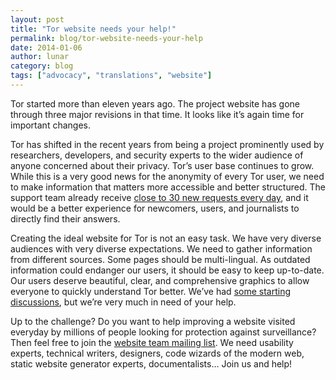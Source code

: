```yaml
---
layout: post
title: "Tor website needs your help!"
permalink: blog/tor-website-needs-your-help
date: 2014-01-06
author: lunar
category: blog
tags: ["advocacy", "translations", "website"]
---
```


Tor started more than eleven years ago. The project website has gone through three major revisions in that time. It looks like it’s again time for important changes.

Tor has shifted in the recent years from being a project prominently used by researchers, developers, and security experts to the wider audience of anyone concerned about their privacy. Tor’s user base continues to grow. While this is a very good news for the anonymity of every Tor user, we need to make information that matters more accessible and better structured. The support team already receive [close to 30 new requests every day](https://lists.torproject.org/pipermail/tor-reports/2014-January/000419.html), and it would be a better experience for newcomers, users, and journalists to directly find their answers.

Creating the ideal website for Tor is not an easy task. We have very diverse audiences with very diverse expectations. We need to gather information from different sources. Some pages should be multi-lingual. As outdated information could endanger our users, it should be easy to keep up-to-date. Our users deserve beautiful, clear, and comprehensive graphics to allow everyone to quickly understand Tor better. We’ve had [some starting discussions](https://trac.torproject.org/projects/tor/ticket/3593), but we’re very much in need of your help.

Up to the challenge? Do you want to help improving a website visited everyday by millions of people looking for protection against surveillance? Then feel free to join the [website team mailing list](https://lists.torproject.org/cgi-bin/mailman/listinfo/www-team). We need usability experts, technical writers, designers, code wizards of the modern web, static website generator experts, documentalists… Join us and help!

